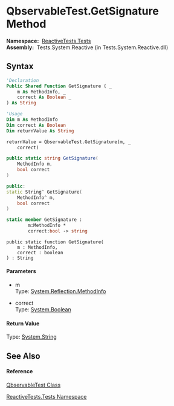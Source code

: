 # QbservableTest.GetSignature Method

**Namespace:**  [ReactiveTests.Tests](ReactiveTests.Tests\ReactiveTests.Tests.md)  
**Assembly:**  Tests.System.Reactive (in Tests.System.Reactive.dll)

## Syntax

```vb
'Declaration
Public Shared Function GetSignature ( _
    m As MethodInfo, _
    correct As Boolean _
) As String
```

```vb
'Usage
Dim m As MethodInfo
Dim correct As Boolean
Dim returnValue As String

returnValue = QbservableTest.GetSignature(m, _
    correct)
```

```csharp
public static string GetSignature(
    MethodInfo m,
    bool correct
)
```

```c++
public:
static String^ GetSignature(
    MethodInfo^ m, 
    bool correct
)
```

```fsharp
static member GetSignature : 
        m:MethodInfo * 
        correct:bool -> string 
```

```jscript
public static function GetSignature(
    m : MethodInfo, 
    correct : boolean
) : String
```

#### Parameters

- m  
  Type: [System.Reflection.MethodInfo](https://msdn.microsoft.com/en-us/library/1wa35kh5)

- correct  
  Type: [System.Boolean](https://msdn.microsoft.com/en-us/library/a28wyd50)

#### Return Value

Type: [System.String](https://msdn.microsoft.com/en-us/library/s1wwdcbf)

## See Also

#### Reference

[QbservableTest Class](QbservableTest\QbservableTest.md)

[ReactiveTests.Tests Namespace](ReactiveTests.Tests\ReactiveTests.Tests.md)






